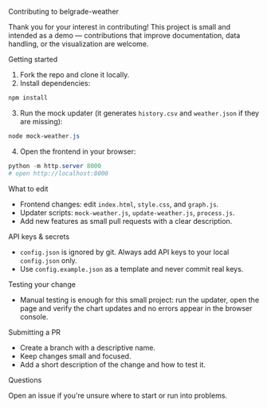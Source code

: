 Contributing to belgrade-weather

Thank you for your interest in contributing! This project is small and intended
as a demo — contributions that improve documentation, data handling, or the
visualization are welcome.

Getting started

1. Fork the repo and clone it locally.
2. Install dependencies:

```powershell
npm install
```

3. Run the mock updater (it generates `history.csv` and `weather.json` if they are missing):

```powershell
node mock-weather.js
```

4. Open the frontend in your browser:

```powershell
python -m http.server 8000
# open http://localhost:8000
```

What to edit

- Frontend changes: edit `index.html`, `style.css`, and `graph.js`.
- Updater scripts: `mock-weather.js`, `update-weather.js`, `process.js`.
- Add new features as small pull requests with a clear description.

API keys & secrets

- `config.json` is ignored by git. Always add API keys to your local `config.json` only.
- Use `config.example.json` as a template and never commit real keys.

Testing your change

- Manual testing is enough for this small project: run the updater, open the
  page and verify the chart updates and no errors appear in the browser
  console.

Submitting a PR

- Create a branch with a descriptive name.
- Keep changes small and focused.
- Add a short description of the change and how to test it.

Questions

Open an issue if you're unsure where to start or run into problems.
